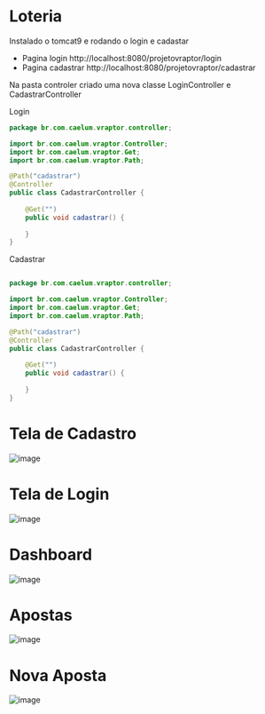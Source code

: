 # Loteria

Instalado o tomcat9 e rodando o login e cadastar

- Pagina login 
   http://localhost:8080/projetovraptor/login
- Pagina cadastrar
   http://localhost:8080/projetovraptor/cadastrar

Na pasta controler criado uma nova classe LoginController e CadastrarController


Login
```java
package br.com.caelum.vraptor.controller;

import br.com.caelum.vraptor.Controller;
import br.com.caelum.vraptor.Get;
import br.com.caelum.vraptor.Path;

@Path("cadastrar")
@Controller
public class CadastrarController {
	
	@Get("")
	public void cadastrar() {
		
	}	
}

```

Cadastrar

```java

package br.com.caelum.vraptor.controller;

import br.com.caelum.vraptor.Controller;
import br.com.caelum.vraptor.Get;
import br.com.caelum.vraptor.Path;

@Path("cadastrar")
@Controller
public class CadastrarController {
	
	@Get("")
	public void cadastrar() {
		
	}	
}


```
# Tela de Cadastro
![image](https://github.com/DevanaSena/Trevo/assets/45314696/1b42f55a-51a2-42af-86d2-d8b6942ba5d1)

# Tela de Login
![image](https://github.com/DevanaSena/Trevo/assets/45314696/c2ee5a8c-c674-4e08-8bb6-a25d618ced19)

# Dashboard
![image](https://github.com/DevanaSena/Trevo/assets/45314696/c4a5be89-22ee-412e-9712-57df8df90135)

# Apostas
![image](https://github.com/DevanaSena/Trevo/assets/45314696/7c3e8163-1064-463d-af7a-cee1e2bf05c7)

# Nova Aposta
![image](https://github.com/DevanaSena/Trevo/assets/45314696/64ca7f0e-e936-45cc-943c-819e434c0a0b)






